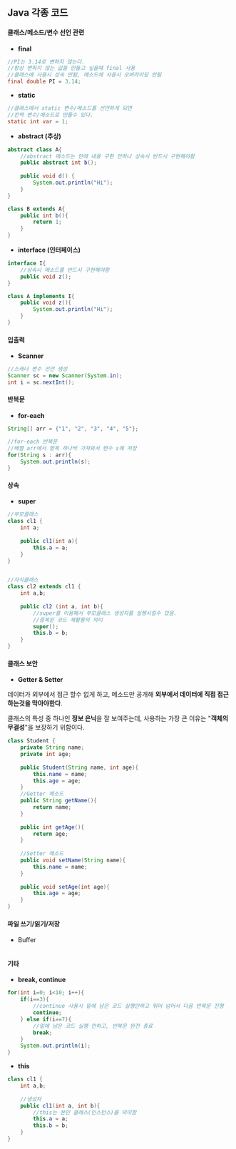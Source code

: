 ## Java 각종 코드

#### 클래스/메소드/변수 선언 관련

* **final**

```java
//PI는 3.14로 변하지 않는다.
//항상 변하지 않는 값을 만들고 싶을때 final 사용
//클래스에 사용시 상속 안됨, 메소드에 사용시 오버라이딩 안됨
final double PI = 3.14;
```



* **static**

```java
//클래스에서 static 변수/메소드를 선언하게 되면
//전역 변수/메소드로 만들수 있다.
static int var = 1;
```



* **abstract (추상)**

```java
abstract class A{
    //abstract 메소드는 안에 내용 구현 안하나 상속시 반드시 구현해야함
    public abstract int b();
    
    public void d() {
        System.out.println("Hi");
    }
}

class B extends A{
    public int b(){
        return 1;
    }
}
```



* **interface (인터페이스)**

```java
interface I{
    //상속시 메소드를 반드시 구현해야함
    public void z();
}

class A implements I{
    public void z(){
        System.out.println("Hi");
    }
}
```







#### 입출력

* **Scanner**

```java
//스캐너 변수 선언 생성
Scanner sc = new Scanner(System.in);
int i = sc.nextInt();
```







#### 반복문

* **for-each**

```java
String[] arr = {"1", "2", "3", "4", "5"};

//for-each 반복문
//배열 arr에서 항목 하나씩 가져와서 변수 s에 저장
for(String s : arr){
    System.out.println(s);
}
```







#### 상속

* **super**

```java
//부모클래스
class cl1 {
    int a;
    
    public cl1(int a){
        this.a = a;
    }
}


//자식클래스
class cl2 extends cl1 {
    int a,b;
    
    public cl2 (int a, int b){
        //super를 이용해서 부모클래스 생성자를 실행시킬수 있음.
        //중복된 코드 재활용의 의미
        super();
        this.b = b;
    }
}
```







#### 클래스 보안

* **Getter & Setter**

데이터가 외부에서 접근 할수 없게 하고, 메소드만 공개해 **외부에서 데이터에 직접 접근하는것을 막아야한다**.

클래스의 특성 중 하나인 **정보 은닉**을 잘 보여주는데, 사용하는 가장 큰 이유는 "**객체의 무결성**"을 보장하기 위함이다.

```java
class Student {
    private String name;
    private int age;
    
    public Student(String name, int age){
        this.name = name;
        this.age = age;
    }
    //Getter 메소드
    public String getName(){
        return name;
    }
    
    public int getAge(){
        return age;
    }
    
    //Setter 메소드
    public void setName(String name){
        this.name = name;
    }
    
    public void setAge(int age){
        this.age = age;
    }
}
```







#### 파일 쓰기/읽기/저장

* Buffer

```java
```







#### 기타

* **break, continue**

```java
for(int i=0; i<10; i++){
    if(i==3){
        //continue 사용시 밑에 남은 코드 실행안하고 뛰어 넘어서 다음 반복문 진행
        continue;
    } else if(i==7){
        //밑에 남은 코드 실행 안하고, 반복문 완전 종료
        break;
    }
    System.out.println(i);
}
```



* **this**

```java
class cl1 {
    int a,b;
    
    //생성자
    public cl1(int a, int b){
        //this는 본인 클래스(인스턴스)를 의미함
        this.a = a;
        this.b = b;
    }
}
```

